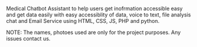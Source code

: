 Medical Chatbot Assistant to help users get inofrmation accessible easy and get data easily with easy accessiblity of data, voice to text, file analysis chat and Email Service using HTML, CSS, JS, PHP and python. 


NOTE: The names, photoes used are only for the project purposes. Any issues contact us.

